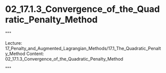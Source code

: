 # 02_17.1.3_Convergence_of_the_Quadratic_Penalty_Method

"""

Lecture: 17_Penalty_and_Augmented_Lagrangian_Methods/17.1_The_Quadratic_Penalty_Method
Content: 02_17.1.3_Convergence_of_the_Quadratic_Penalty_Method

"""

